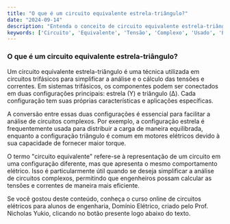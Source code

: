 ```yaml
---
title: "O que é um circuito equivalente estrela-triângulo?"
date: "2024-09-14"
description: "Entenda o conceito de circuito equivalente estrela-triângulo e sua importância em circuitos trifásicos."
keywords: ['Circuito', 'Equivalente', 'Tensão', 'Complexo', 'Usado', 'Estrela-Triângulo', 'Termo']
---
```


### O que é um circuito equivalente estrela-triângulo?

Um circuito equivalente estrela-triângulo é uma técnica utilizada em circuitos trifásicos para simplificar a análise e o cálculo das tensões e correntes. Em sistemas trifásicos, os componentes podem ser conectados em duas configurações principais: estrela (Y) e triângulo (Δ). Cada configuração tem suas próprias características e aplicações específicas.

A conversão entre essas duas configurações é essencial para facilitar a análise de circuitos complexos. Por exemplo, a configuração estrela é frequentemente usada para distribuir a carga de maneira equilibrada, enquanto a configuração triângulo é comum em motores elétricos devido à sua capacidade de fornecer maior torque.

O termo "circuito equivalente" refere-se à representação de um circuito em uma configuração diferente, mas que apresenta o mesmo comportamento elétrico. Isso é particularmente útil quando se deseja simplificar a análise de circuitos complexos, permitindo que engenheiros possam calcular as tensões e correntes de maneira mais eficiente.

Se você gostou deste conteúdo, conheça o curso online de circuitos elétricos para alunos de engenharia, Domínio Elétrico, criado pelo Prof. Nicholas Yukio, clicando no botão presente logo abaixo do texto.
